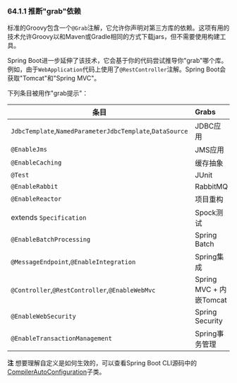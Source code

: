 ### 64.1.1 推断"grab"依赖

标准的Groovy包含一个`@Grab`注解，它允许你声明对第三方库的依赖。这项有用的技术允许Groovy以和Maven或Gradle相同的方式下载jars，但不需要使用构建工具。

Spring Boot进一步延伸了该技术，它会基于你的代码尝试推导你"grab"哪个库。例如，由于`WebApplication`代码上使用了`@RestController`注解。Spring Boot会获取"Tomcat"和"Spring MVC"。

下列条目被用作"grab提示"：

|条目|Grabs|
|-----|:-----|
|`JdbcTemplate`,`NamedParameterJdbcTemplate`,`DataSource`|JDBC应用|
|`@EnableJms`|JMS应用|
|`@EnableCaching`|缓存抽象|
|`@Test`|JUnit|
|`@EnableRabbit`|RabbitMQ|
|`@EnableReactor`|项目重构|
|extends `Specification`|Spock测试|
|`@EnableBatchProcessing`|Spring Batch|
|`@MessageEndpoint`,`@EnableIntegration`|Spring集成|
|`@Controller`,`@RestController`,`@EnableWebMvc`|Spring MVC + 内嵌Tomcat|
|`@EnableWebSecurity`|Spring Security|
|`@EnableTransactionManagement`|Spring事务管理|

**注** 想要理解自定义是如何生效的，可以查看Spring Boot CLI源码中的[CompilerAutoConfiguration](https://github.com/spring-projects/spring-boot/tree/v2.0.0.RELEASE/spring-boot-project/spring-boot-cli/src/main/java/org/springframework/boot/cli/compiler/CompilerAutoConfiguration.java)子类。
